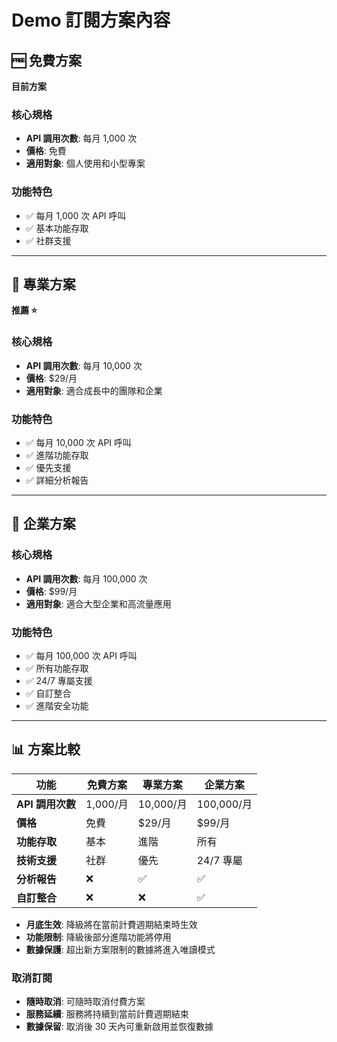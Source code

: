 # Demo 訂閱方案內容

## 🆓 免費方案
**目前方案**

### 核心規格
- **API 調用次數**: 每月 1,000 次
- **價格**: 免費
- **適用對象**: 個人使用和小型專案

### 功能特色
- ✅ 每月 1,000 次 API 呼叫
- ✅ 基本功能存取
- ✅ 社群支援

---

## 🚀 專業方案
**推薦 ⭐**

### 核心規格
- **API 調用次數**: 每月 10,000 次
- **價格**: $29/月
- **適用對象**: 適合成長中的團隊和企業

### 功能特色
- ✅ 每月 10,000 次 API 呼叫
- ✅ 進階功能存取
- ✅ 優先支援
- ✅ 詳細分析報告

---

## 🏢 企業方案

### 核心規格
- **API 調用次數**: 每月 100,000 次
- **價格**: $99/月
- **適用對象**: 適合大型企業和高流量應用

### 功能特色
- ✅ 每月 100,000 次 API 呼叫
- ✅ 所有功能存取
- ✅ 24/7 專屬支援
- ✅ 自訂整合
- ✅ 進階安全功能

---

## 📊 方案比較

| 功能 | 免費方案 | 專業方案 | 企業方案 |
|------|----------|----------|----------|
| **API 調用次數** | 1,000/月 | 10,000/月 | 100,000/月 |
| **價格** | 免費 | $29/月 | $99/月 |
| **功能存取** | 基本 | 進階 | 所有 |
| **技術支援** | 社群 | 優先 | 24/7 專屬 |
| **分析報告** | ❌ | ✅ | ✅ |
| **自訂整合** | ❌ | ❌ | ✅ |級方案
- **月底生效**: 降級將在當前計費週期結束時生效
- **功能限制**: 降級後部分進階功能將停用
- **數據保護**: 超出新方案限制的數據將進入唯讀模式

### 取消訂閱
- **隨時取消**: 可隨時取消付費方案
- **服務延續**: 服務將持續到當前計費週期結束
- **數據保留**: 取消後 30 天內可重新啟用並恢復數據